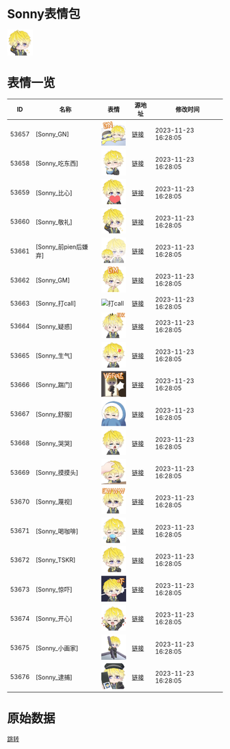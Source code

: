 # Sonny表情包

<img src="./cover.png" height="60" alt="cover" />

# 表情一览

|ID|名称|表情|源地址|修改时间|
|----|----|----|----|----|
|53657|[Sonny_GN]|<img src="./pic/053657_%5BSonny_GN%5D.png" height="60" alt="GN"/>|[链接](https://i0.hdslb.com/bfs/garb/item/37382d36f35f552d8d48a05da073778dbf29b168.png)|2023-11-23 16:28:05|
|53658|[Sonny_吃东西]|<img src="./pic/053658_%5BSonny_吃东西%5D.png" height="60" alt="吃东西"/>|[链接](https://i0.hdslb.com/bfs/garb/item/7b66874ee7a7271449f1f8f26435f4ccffa79bc2.png)|2023-11-23 16:28:05|
|53659|[Sonny_比心]|<img src="./pic/053659_%5BSonny_比心%5D.png" height="60" alt="比心"/>|[链接](https://i0.hdslb.com/bfs/garb/item/b11680db21d0568eb7e8a6f26cf6cf39f5adb30e.png)|2023-11-23 16:28:05|
|53660|[Sonny_敬礼]|<img src="./pic/053660_%5BSonny_敬礼%5D.png" height="60" alt="敬礼"/>|[链接](https://i0.hdslb.com/bfs/garb/item/439a12e7baa97876f9bb1df51895e0539a573da1.png)|2023-11-23 16:28:05|
|53661|[Sonny_前pien后嫌弃]|<img src="./pic/053661_%5BSonny_前pien后嫌弃%5D.png" height="60" alt="前pien后嫌弃"/>|[链接](https://i0.hdslb.com/bfs/garb/item/ffea319f12704b1b828c5e7889b4f7f3e9c2c34a.png)|2023-11-23 16:28:05|
|53662|[Sonny_GM]|<img src="./pic/053662_%5BSonny_GM%5D.png" height="60" alt="GM"/>|[链接](https://i0.hdslb.com/bfs/garb/item/f3eed0f105f9608fc204233f354e13ab389ac831.png)|2023-11-23 16:28:05|
|53663|[Sonny_打call]|<img src="./pic/053663_%5BSonny_打call%5D.png" height="60" alt="打call"/>|[链接](https://i0.hdslb.com/bfs/garb/item/e15da73844ac08f409010900340e4a19e7b297d4.png)|2023-11-23 16:28:05|
|53664|[Sonny_疑惑]|<img src="./pic/053664_%5BSonny_疑惑%5D.png" height="60" alt="疑惑"/>|[链接](https://i0.hdslb.com/bfs/garb/item/4e046613ce2e7fa5d456a821a6abdaffedbfd61d.png)|2023-11-23 16:28:05|
|53665|[Sonny_生气]|<img src="./pic/053665_%5BSonny_生气%5D.png" height="60" alt="生气"/>|[链接](https://i0.hdslb.com/bfs/garb/item/bb15274fe8afd34e5acf204e93e4e8204e422105.png)|2023-11-23 16:28:05|
|53666|[Sonny_踹门]|<img src="./pic/053666_%5BSonny_踹门%5D.png" height="60" alt="踹门"/>|[链接](https://i0.hdslb.com/bfs/garb/item/8e4adcde4eee92570ae8ed79207240edd13a5114.png)|2023-11-23 16:28:05|
|53667|[Sonny_舒服]|<img src="./pic/053667_%5BSonny_舒服%5D.png" height="60" alt="舒服"/>|[链接](https://i0.hdslb.com/bfs/garb/item/09d4f17f877da62770ff21e9bab2912031b7a623.png)|2023-11-23 16:28:05|
|53668|[Sonny_哭哭]|<img src="./pic/053668_%5BSonny_哭哭%5D.png" height="60" alt="哭哭"/>|[链接](https://i0.hdslb.com/bfs/garb/item/e7fd8f8cd0566d2a2c2897c2e35ba726979d5fe3.png)|2023-11-23 16:28:05|
|53669|[Sonny_摸摸头]|<img src="./pic/053669_%5BSonny_摸摸头%5D.png" height="60" alt="摸摸头"/>|[链接](https://i0.hdslb.com/bfs/garb/item/4114c9dfbadc0a0334d3e47265491f9061b773fc.png)|2023-11-23 16:28:05|
|53670|[Sonny_蔑视]|<img src="./pic/053670_%5BSonny_蔑视%5D.png" height="60" alt="蔑视"/>|[链接](https://i0.hdslb.com/bfs/garb/item/5c7c9643ab5b8ea14975e4f70aab2d7b8931b934.png)|2023-11-23 16:28:05|
|53671|[Sonny_喝咖啡]|<img src="./pic/053671_%5BSonny_喝咖啡%5D.png" height="60" alt="喝咖啡"/>|[链接](https://i0.hdslb.com/bfs/garb/item/ac4dd5fe5c7d0a3d744c85cd700de2e475663ecd.png)|2023-11-23 16:28:05|
|53672|[Sonny_TSKR]|<img src="./pic/053672_%5BSonny_TSKR%5D.png" height="60" alt="TSKR"/>|[链接](https://i0.hdslb.com/bfs/garb/item/a167b4e2547867170c3abce1c20021a55304dd9c.png)|2023-11-23 16:28:05|
|53673|[Sonny_惊吓]|<img src="./pic/053673_%5BSonny_惊吓%5D.png" height="60" alt="惊吓"/>|[链接](https://i0.hdslb.com/bfs/garb/item/3a5ac241ee716555ba8a968e9cad8b645b70330e.png)|2023-11-23 16:28:05|
|53674|[Sonny_开心]|<img src="./pic/053674_%5BSonny_开心%5D.png" height="60" alt="开心"/>|[链接](https://i0.hdslb.com/bfs/garb/item/eb16354786a7c7ea158ceff8df0f6a3453e14fcd.png)|2023-11-23 16:28:05|
|53675|[Sonny_小画家]|<img src="./pic/053675_%5BSonny_小画家%5D.png" height="60" alt="小画家"/>|[链接](https://i0.hdslb.com/bfs/garb/item/7a0b4eb768d2dbb151f67705fd58cacd7057733f.png)|2023-11-23 16:28:05|
|53676|[Sonny_逮捕]|<img src="./pic/053676_%5BSonny_逮捕%5D.png" height="60" alt="逮捕"/>|[链接](https://i0.hdslb.com/bfs/garb/item/3723f2aa21e81e1496976da748956e8714dfcb69.png)|2023-11-23 16:28:05|

# 原始数据

[跳转](./raw.json)

